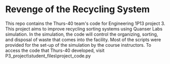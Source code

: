 # Revenge of the Recycling System

This repo contains the Thurs-40 team's code for Engineering 1P13 project 3. This project aims to improve recycling sorting systems using Quanser Labs simulation. In the simulation, the code will control the organizing, sorting, and disposal of waste that comes into the facility. Most of the scripts were provided for the set-up of the simulation by the course instructors. To access the code that Thurs-40 developed, visit P3_project\\student_files\\project_code.py

